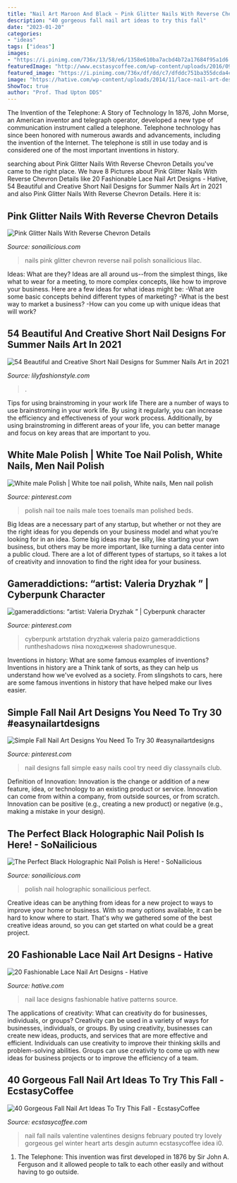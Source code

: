 ```yaml
---
title: "Nail Art Maroon And Black ~ Pink Glitter Nails With Reverse Chevron Details"
description: "40 gorgeous fall nail art ideas to try this fall"
date: "2023-01-20"
categories:
- "ideas"
tags: ["ideas"]
images:
- "https://i.pinimg.com/736x/13/58/e6/1358e610ba7acbd4b72a17684f95a1d6.jpg"
featuredImage: "http://www.ecstasycoffee.com/wp-content/uploads/2016/09/Fall-Nail-Art-Idea.jpg"
featured_image: "https://i.pinimg.com/736x/df/dd/c7/dfddc751ba355dcda4c4acd391d71821.jpg"
image: "https://hative.com/wp-content/uploads/2014/11/lace-nail-art-designs/12-fashionable-lace-nail-art-designs.jpg"
ShowToc: true
author: "Prof. Thad Upton DDS"
---
```



The Invention of the Telephone: A Story of Technology
In 1876, John Morse, an American inventor and telegraph operator, developed a new type of communication instrument called a telephone. Telephone technology has since been honored with numerous awards and advancements, including the invention of the Internet. The telephone is still in use today and is considered one of the most important inventions in history.

	

		
searching about Pink Glitter Nails With Reverse Chevron Details you've came to the right place. We have 8 Pictures about Pink Glitter Nails With Reverse Chevron Details like 20 Fashionable Lace Nail Art Designs - Hative, 54 Beautiful and Creative Short Nail Designs for Summer Nails Art in 2021 and also Pink Glitter Nails With Reverse Chevron Details. Here it is:
		
    
## Pink Glitter Nails With Reverse Chevron Details

<img loading=lazy src="https://sonailicious.com/wp-content/uploads/2014/01/dance-legend-nail-polish-pink-glitter.jpg" onerror="this.onerror=null;this.src='https://tse4.mm.bing.net/th?id=OIP.TiHyhSN44aupPTxFdntWUAHaLH&amp;pid=15.1';" alt="Pink Glitter Nails With Reverse Chevron Details">

_Source: sonailicious.com_

>nails pink glitter chevron reverse nail polish sonailicious lilac. 

	

Ideas: What are they?
Ideas are all around us--from the simplest things, like what to wear for a meeting, to more complex concepts, like how to improve your business. Here are a few ideas for what ideas might be: 
-What are some basic concepts behind different types of marketing? 
-What is the best way to market a business? 
-How can you come up with unique ideas that will work?

    
## 54 Beautiful And Creative Short Nail Designs For Summer Nails Art In 2021

<img loading=lazy src="https://lilyfashionstyle.com/wp-content/uploads/2021/06/3-3.jpg" onerror="this.onerror=null;this.src='https://tse3.mm.bing.net/th?id=OIP.q9sr89kjrKtT2pfaX-wUdQHaLH&amp;pid=15.1';" alt="54 Beautiful and Creative Short Nail Designs for Summer Nails Art in 2021">

_Source: lilyfashionstyle.com_

>. 

	

Tips for using brainstroming in your work life
There are a number of ways to use brainstroming in your work life. By using it regularly, you can increase the efficiency and effectiveness of your work process. Additionally, by using brainstroming in different areas of your life, you can better manage and focus on key areas that are important to you.

    
## White Male Polish | White Toe Nail Polish, White Nails, Men Nail Polish

<img loading=lazy src="https://i.pinimg.com/736x/df/dd/c7/dfddc751ba355dcda4c4acd391d71821.jpg" onerror="this.onerror=null;this.src='https://tse3.mm.bing.net/th?id=OIP.zIwua7XPhKnfxORAqwUxIQHaNL&amp;pid=15.1';" alt="White male Polish | White toe nail polish, White nails, Men nail polish">

_Source: pinterest.com_

>polish nail toe nails male toes toenails man polished beds. 

	

Big Ideas are a necessary part of any startup, but whether or not they are the right ideas for you depends on your business model and what you’re looking for in an idea. Some big ideas may be silly, like starting your own business, but others may be more important, like turning a data center into a public cloud. There are a lot of different types of startups, so it takes a lot of creativity and innovation to find the right idea for your business.

    
## Gameraddictions: “artist: Valeria Dryzhak ” | Cyberpunk Character

<img loading=lazy src="https://i.pinimg.com/736x/13/58/e6/1358e610ba7acbd4b72a17684f95a1d6.jpg" onerror="this.onerror=null;this.src='https://tse1.mm.bing.net/th?id=OIP.XXYaYLLMFoe2cVRQTYVAEgHaMQ&amp;pid=15.1';" alt="gameraddictions: “artist: Valeria Dryzhak ” | Cyberpunk character">

_Source: pinterest.com_

>cyberpunk artstation dryzhak valeria paizo gameraddictions runtheshadows піна походження shadowrunesque. 

	

Inventions in history: What are some famous examples of inventions?
Inventions in history are a Think tank of sorts, as they can help us understand how we've evolved as a society. From slingshots to cars, here are some famous inventions in history that have helped make our lives easier.

    
## Simple Fall Nail Art Designs You Need To Try 30 #easynailartdesigns

<img loading=lazy src="https://i.pinimg.com/736x/76/68/28/766828695ee77fc82fec6351500b1f80.jpg" onerror="this.onerror=null;this.src='https://tse2.mm.bing.net/th?id=OIP.b6QtCQd1mwkdaqqob9i9PgHaJ3&amp;pid=15.1';" alt="Simple Fall Nail Art Designs You Need To Try 30 #easynailartdesigns">

_Source: pinterest.com_

>nail designs fall simple easy nails cool try need diy classynails club. 

	

Definition of Innovation:
Innovation is the change or addition of a new feature, idea, or technology to an existing product or service. Innovation can come from within a company, from outside sources, or from scratch. Innovation can be positive (e.g., creating a new product) or negative (e.g., making a mistake in your design).

    
## The Perfect Black Holographic Nail Polish Is Here! - SoNailicious

<img loading=lazy src="http://sonailicious.com/wp-content/uploads/2018/07/Black-Sparkling-Nail-Polish.jpg" onerror="this.onerror=null;this.src='https://tse2.mm.bing.net/th?id=OIP.kgX9srcCQzsnnQRU8Yir2AHaLE&amp;pid=15.1';" alt="The Perfect Black Holographic Nail Polish is Here! - SoNailicious">

_Source: sonailicious.com_

>polish nail holographic sonailicious perfect. 

	

Creative ideas can be anything from ideas for a new project to ways to improve your home or business. With so many options available, it can be hard to know where to start. That's why we gathered some of the best creative ideas around, so you can get started on what could be a great project.

    
## 20 Fashionable Lace Nail Art Designs - Hative

<img loading=lazy src="https://hative.com/wp-content/uploads/2014/11/lace-nail-art-designs/12-fashionable-lace-nail-art-designs.jpg" onerror="this.onerror=null;this.src='https://tse3.mm.bing.net/th?id=OIP.HWw0tYK2BY1AO3juxdOnwgHaNK&amp;pid=15.1';" alt="20 Fashionable Lace Nail Art Designs - Hative">

_Source: hative.com_

>nail lace designs fashionable hative patterns source. 

	

The applications of creativity: What can creativity do for businesses, individuals, or groups?
Creativity can be used in a variety of ways for businesses, individuals, or groups. By using creativity, businesses can create new ideas, products, and services that are more effective and efficient. Individuals can use creativity to improve their thinking skills and problem-solving abilities. Groups can use creativity to come up with new ideas for business projects or to improve the efficiency of a team.

    
## 40 Gorgeous Fall Nail Art Ideas To Try This Fall - EcstasyCoffee

<img loading=lazy src="http://www.ecstasycoffee.com/wp-content/uploads/2016/09/Fall-Nail-Art-Idea.jpg" onerror="this.onerror=null;this.src='https://tse3.mm.bing.net/th?id=OIP.1A-vdxllfIjJuCMLymknwgHaNJ&amp;pid=15.1';" alt="40 Gorgeous Fall Nail Art Ideas To Try This Fall - EcstasyCoffee">

_Source: ecstasycoffee.com_

>nail fall nails valentine valentines designs february pouted try lovely gorgeous gel winter heart arts desgin autumn ecstasycoffee idea i0. 

	

1. The Telephone: This invention was first developed in 1876 by Sir John A. Ferguson and it allowed people to talk to each other easily and without having to go outside.

